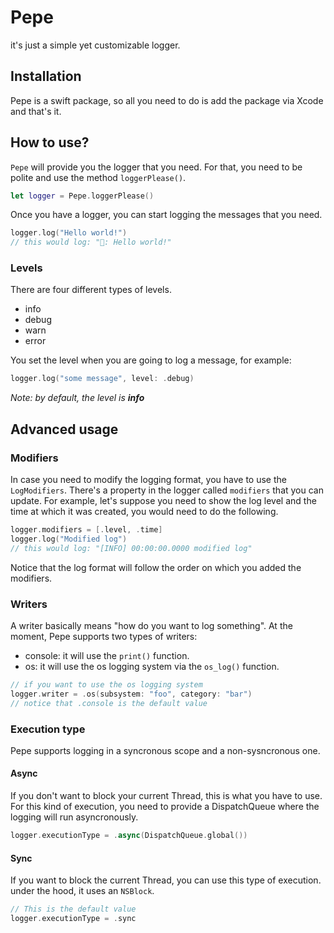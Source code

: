 # Pepe

it's just a simple yet customizable logger.

## Installation

Pepe is a swift package, so all you need to do is add the package via Xcode and that's it.

## How to use?

`Pepe` will provide you the logger that you need. For that, you need to be polite and use the method `loggerPlease()`.
```swift
let logger = Pepe.loggerPlease()
```
Once you have a logger, you can start logging the messages that you need.
```swift
logger.log("Hello world!")
// this would log: "🐸: Hello world!"
```

### Levels

There are four different types of levels.

- info
- debug
- warn
- error

You set the level when you are going to log a message, for example:

```swift
logger.log("some message", level: .debug)
```

*Note: by default, the level is **info***

## Advanced usage

### Modifiers
In case you need to modify the logging format, you have to use the `LogModifiers`. There's a property in the logger called `modifiers` that you can update. For example, let's suppose you need to show the log level and the time at which it was created, you would need to do the following.

```swift
logger.modifiers = [.level, .time]
logger.log("Modified log")
// this would log: "[INFO] 00:00:00.0000 modified log"
```

Notice that the log format will follow the order on which you added the modifiers.

### Writers

A writer basically means "how do you want to log something". At the moment, Pepe supports two types of writers:

- console: it will use the `print()` function.
- os: it will use the os logging system via the `os_log()` function.

```swift
// if you want to use the os logging system
logger.writer = .os(subsystem: "foo", category: "bar")
// notice that .console is the default value
```

### Execution type

Pepe supports logging in a syncronous scope and a non-sysncronous one.

#### Async

If you don't want to block your current Thread, this is what you have to use. For this kind of execution, you need to provide a DispatchQueue where the logging will run asyncronously.

```swift
logger.executionType = .async(DispatchQueue.global())
```

#### Sync

If you want to block the current Thread, you can use this type of execution. under the hood, it uses an `NSBlock`.

```swift
// This is the default value
logger.executionType = .sync
```
